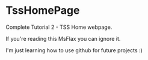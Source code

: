 # TssHomePage
Complete Tutorial 2 - TSS Home webpage.

If you're reading this MsFlax you can ignore it.

I'm just learning how to use github for future projects :)
